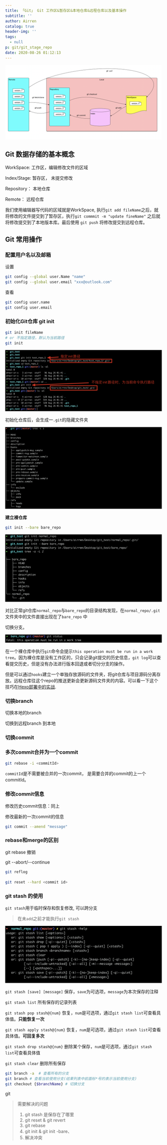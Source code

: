 ```yaml
---
title: 「Git」 Git 工作区&暂存区&本地仓库&远程仓库以及基本操作
subtitle: ''
author: Airren
catalog: true
header-img: ''
tags:
  - null
p: git/git_stage_repo
date: 2020-08-26 01:12:13
---
```




![image-20200826011224617](git_stage_repo/image-20200826011224617.png)

## Git 数据存储的基本概念

WorkSpace: 工作区，编辑修改文件的区域

Index/Stage: 暂存区， 未提交修改

Repository： 本地仓库

Remote： 远程仓库

我们使用编辑器写代码的区域就是WorkSpace, 执行`git add fileName`之后，就将修改的文件提交到了暂存区，执行`git commmit -m "update fineName"` 之后就将修改提交到了本地版本库。最后使用 `git push` 将修改提交到远程仓库。



## Git 常用操作

### 配置用户名以及邮箱

设置

```sh
git config --global user.Name "name"
git config --global user.email "xxx@outlook.com"
```

查看

```sh
git config user.name
git config user.email
```

### 初始化Git仓库 git init

```sh
git init fileName
# or 不指定路径，默认为当前路径
git init
```

![image-20200826014410519](git_stage_repo/image-20200826014410519.png)

初始化仓库后，会生成一`.git`的隐藏文件夹

![image-20200828010317289](git_stage_repo/image-20200828010317289.png)



**建立裸仓库**

```sh
git init --bare bare_repo
```

![image-20200828010830831](git_stage_repo/image-20200828010830831.png)

对比正常git仓库`normal_repo`与`bare_repo`的目录结构发现，在`normal_repo/.git` 文件夹中的文件直接出现在了`bare_repo` 中

切换分支。

![image-20200828011146041](git_stage_repo/image-20200828011146041.png)

在一个裸仓库中执行`git`命令会提示`this operation must be run in a work tree`。因为裸仓库是没有工作区的，只会记录git提交的历史信息，`git log`可以查看提交历史，但是没有办法进行版本回退或者切分分支的操作。

 但是可以通过`hooks`建立一个单独存放源码的文件夹，将git仓库与项目源码分离存放。远程仓库往这个repo的推送更新会更新源码文件夹的内容。可以看一下这个技巧在[Hexo部署中的实战](../hexo/hexo_create.md).



### 切换branch

切换本地的branch



切换到远程branch 到本地

### 切换commit







### 多次commit合并为一个commit

```sh
git rebase -i <commitId> 
```

`commitId`是不需要被合并的一次commit， 是需要合并的commit的上一个commitId。



### 修改commit信息

修改历史commit信息：同上

修改最新的一次commit的信息

```sh
git commit --amend "message"
```



### rebase和merge的区别



git rebase 撤销



git --abort/--continue



```sh
git reflog

git reset --hard <commit id>
```









### git stash 的使用

`git stash`用于临时保存和恢复修改, 可以跨分支

> 在未`add`之前才能执行`git stash`

![image-20200828014212687](git_stage_repo/image-20200828014212687.png)

`git stash [save] [message]`
 保存，`save`为可选项，`message`为本次保存的注释

`git stash list`
 所有保存的记录列表

`git stash pop stash@{num}`
 恢复，`num`是可选项，通过`git stash list`可查看具体值。**只能恢复一次**

`git stash apply stash@{num}`
 恢复，`num`是可选项，通过`git stash list`可查看具体值。**可回复多次**

`git stash drop stash@{num}`
 删除某个保存，`num`是可选项，通过`git stash list`可查看具体值

`git stash clear`
 删除所有保存



```sh
git branch -a  # 查看所有的分支
git branch # 查看当前使用分支(结果列表中前面标*号的表示当前使用分支)
git checkout {$branchName} # 切换分支


```





git 









> 需要解决的问题
>
> 1. git stash 是保存在了哪里
> 2. git reset & git revert
> 3. git rebase
> 4. git init & git init -bare、
> 5. 解决冲突
